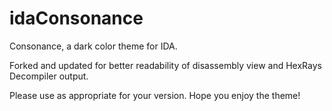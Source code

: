 idaConsonance
=============

Consonance, a dark color theme for IDA.

Forked and updated for better readability of disassembly view and HexRays Decompiler output.

Please use as appropriate for your version. Hope you enjoy the theme!


